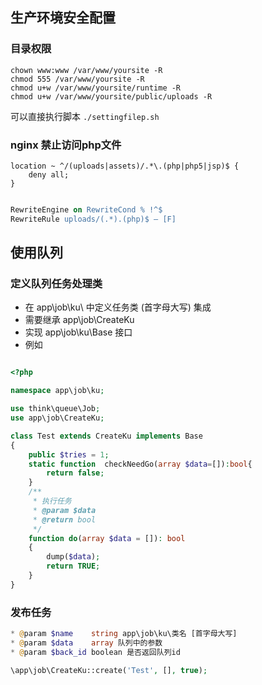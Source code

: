 

## 生产环境安全配置

### 目录权限
```base
chown www:www /var/www/yoursite -R
chmod 555 /var/www/yoursite -R
chmod u+w /var/www/yoursite/runtime -R
chmod u+w /var/www/yoursite/public/uploads -R
```
可以直接执行脚本 `./settingfilep.sh`

### nginx 禁止访问php文件
```nginx
location ~ ^/(uploads|assets)/.*\.(php|php5|jsp)$ {
    deny all;
} 
```


```Apache

RewriteEngine on RewriteCond % !^$
RewriteRule uploads/(.*).(php)$ – [F]

```



## 使用队列

### 定义队列任务处理类
* 在 app\job\ku\ 中定义任务类 (首字母大写) 集成 
* 需要继承 app\job\CreateKu
* 实现 app\job\ku\Base 接口
* 例如
```php

<?php

namespace app\job\ku;

use think\queue\Job;
use app\job\CreateKu;

class Test extends CreateKu implements Base
{
	public $tries = 1;
	static function  checkNeedGo(array $data=[]):bool{
		return false;
	}
	/**
	 * 执行任务
	 * @param $data
	 * @return bool
	 */
	function do(array $data = []): bool
	{
		dump($data);
		return TRUE;
	}
}

```

### 发布任务
```php
* @param $name    string app\job\ku\类名 [首字母大写]
* @param $data    array 队列中的参数
* @param $back_id boolean 是否返回队列id

\app\job\CreateKu::create('Test', [], true);

```






